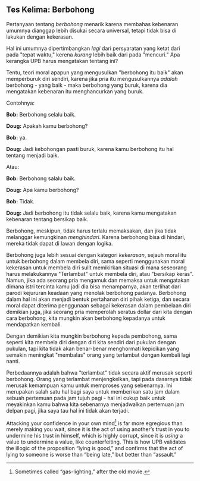 ## Tes Kelima: Berbohong

Pertanyaan tentang *berbohong* menarik karena membahas kebenaran umumnya dianggap lebih disukai secara universal, tetapi tidak bisa di lakukan dengan kekerasan.

Hal ini umumnya dipertimbangkan *lagi* dari persyaratan yang ketat dari pada "tepat waktu," kerena *kurang* lebih baik dari pada "mencuri." Apa kerangka UPB harus mengatakan tentang ini?

Tentu, teori moral apapun yang mengusulkan "berbohong itu baik" akan memperburuk diri sendiri, karena jika pria itu mengusulkannya *adalah* berbohong - yang baik - maka berbohong yang buruk, karena dia mengatakan kebenaran itu menghancurkan yang buruk.

Contohnya:

**Bob:** Berbohong selalu baik.

**Doug:** Apakah kamu berbohong?

**Bob:** ya.

**Doug:** Jadi kebohongan pasti buruk, karena kamu berbohong itu hal tentang menjadi baik.

Atau:

**Bob:** Berbohong salalu baik.

**Doug:** Apa kamu berbohong?

**Bob:** Tidak.

**Doug:** Jadi berbohong itu tidak selalu baik, karena kamu mengatakan kebenaran tentang bersikap baik.

Berbohong, meskipun, tidak harus terlalu memaksakan, dan jika tidak melanggar kemungkinan *menghindari*. Karena berbohong bisa di hindari, mereka tidak dapat di lawan dengan logika.

Berbohong juga lebih sesuai dengan kategori *kekerasan*, sejauh moral itu untuk berbohong dalam membela diri, sama seperti menggunakan moral kekerasan untuk membela diri sulit memikirkan situasi di mana seseorang harus melakukannya "Terlambat" untuk membela diri, atau "bersikap keras". Namun, jika ada seorang pria mengamuk dan memaksa untuk mengatakan dimana istri tercinta kamu jadi dia bisa menamparnya, akan terlihat dari parodi kejururan keadaan yang menolak berbohong padanya. Berbohong dalam hal ini akan menjadi bentuk pertahanan diri pihak ketiga, dan secara moral dapat diterima penggunaan sebagai kekerasan dalam pembelaan diri demikian juga, jika seorang pria memperolah seratus dollar dari kita dengan cara berbohong, kita mungkin akan berbohong kepadanya untuk mendapatkan kembali.

Dengan demikian kita mungkin berbohong kepada pembohong, sama seperti kita membela diri dengan diri kita sendiri dari pukulan dengan pukulan, tapi kita tidak akan benar-benar menghormati kepicikan yang semakin meningkat "membalas" orang yang terlambat dengan kembali lagi nanti.

Perbedaannya adalah bahwa "terlambat" tidak secara aktif merusak seperti berbohong. Orang yang terlambat menjengkelkan, tapi pada dasarnya tidak merusak kemampuan kamu untuk memproses yang sebenarnya. Ini merupakan salah satu hal bagi saya untuk memberikan satu jam dalam sebuah pertemuan pada jam tujuh pagi - hal ini cukup baik untuk meyakinkan kamu bahwa kita sebenarnya menjadwalkan pertemuan jam delpan pagi, jika saya tau hal ini tidak akan terjadi.

Attacking your confidence in your own mind[^5] is far more egregious than merely making you wait, since it is the act of using another’s trust in you to undermine his trust in himself, which is highly corrupt, since it is *using* a value to undermine a value, like counterfeiting. This is how UPB validates the illogic of the proposition “lying is good,” and confirms that the act of lying to someone is worse than “being late,” but better than “assault.”

[^5]: Sometimes called “gas-lighting,” after the old movie.